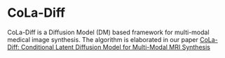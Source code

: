 # CoLa-Diff
CoLa-Diff is a Diffusion Model (DM) based framework for multi-modal medical image synthesis. The algorithm is elaborated in our paper [CoLa-Diff: Conditional Latent Diffusion Model for Multi-Modal MRI Synthesis](https://arxiv.org/abs/2303.14081)
